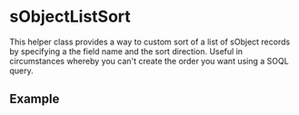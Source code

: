 sObjectListSort
===============

This helper class provides a way to custom sort of a list of sObject records by specifying a the field name and the sort direction. Useful in circumstances whereby you can't create the order you want using a SOQL query.

## Example
